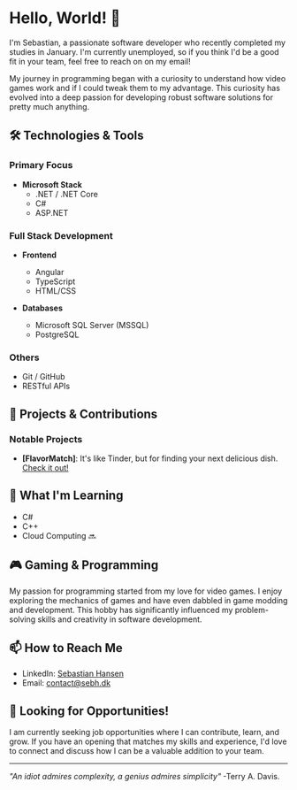 # Hello, World! 👋

I'm Sebastian, a passionate software developer who recently completed my studies in January. I'm currently unemployed, so if you think I'd be a good fit in your team, feel free to reach on on my email!

My journey in programming began with a curiosity to understand how video games work and if I could tweak them to my advantage. This curiosity has evolved into a deep passion for developing robust software solutions for pretty much anything.

## 🛠 Technologies & Tools

### Primary Focus
- **Microsoft Stack**
  - .NET / .NET Core
  - C#
  - ASP.NET

### Full Stack Development
- **Frontend**
  - Angular
  - TypeScript
  - HTML/CSS

- **Databases**
  - Microsoft SQL Server (MSSQL)
  - PostgreSQL

### Others
- Git / GitHub
- RESTful APIs

## 🔭 Projects & Contributions

### Notable Projects
- **[FlavorMatch]**: It's like Tinder, but for finding your next delicious dish. [Check it out!](https://github.com/sebhansen/FlavorMatch)

## 🌱 What I'm Learning
- C#
- C++
- Cloud Computing 🔜

## 🎮 Gaming & Programming
My passion for programming started from my love for video games. I enjoy exploring the mechanics of games and have even dabbled in game modding and development. This hobby has significantly influenced my problem-solving skills and creativity in software development.

## 📫 How to Reach Me
- LinkedIn: [Sebastian Hansen](https://www.linkedin.com/in/sebastian-hansen-777905220/)
- Email: [contact@sebh.dk](mailto:contact@sebh.dk)

## 🚀 Looking for Opportunities!
I am currently seeking job opportunities where I can contribute, learn, and grow. If you have an opening that matches my skills and experience, I'd love to connect and discuss how I can be a valuable addition to your team. 

---

*"An idiot admires complexity, a genius admires simplicity"* -Terry A. Davis.
